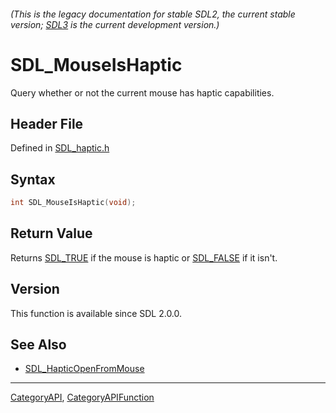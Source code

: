 ###### (This is the legacy documentation for stable SDL2, the current stable version; [SDL3](https://wiki.libsdl.org/SDL3/) is the current development version.)
# SDL_MouseIsHaptic

Query whether or not the current mouse has haptic capabilities.

## Header File

Defined in [SDL_haptic.h](https://github.com/libsdl-org/SDL/blob/SDL2/include/SDL_haptic.h)

## Syntax

```c
int SDL_MouseIsHaptic(void);

```

## Return Value

Returns [SDL_TRUE](SDL_TRUE) if the mouse is haptic or
[SDL_FALSE](SDL_FALSE) if it isn't.

## Version

This function is available since SDL 2.0.0.

## See Also

- [SDL_HapticOpenFromMouse](SDL_HapticOpenFromMouse)

----
[CategoryAPI](CategoryAPI), [CategoryAPIFunction](CategoryAPIFunction)


